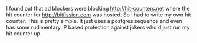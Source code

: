 I found out that ad blockers were blocking http://hit-counters.net where the hit counter for http://bitfission.com was hosted. So I had to write my own hit counter. This is pretty simple. It just uses a postgres sequence and even has some rudimentary IP based protection against jokers who'd just run my hit counter up.
